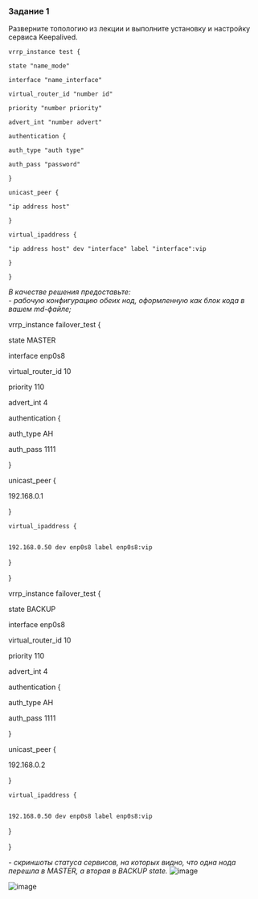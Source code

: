 ### Задание 1

Разверните топологию из лекции и выполните установку и настройку сервиса Keepalived. 

```
vrrp_instance test {

state "name_mode"

interface "name_interface"

virtual_router_id "number id"

priority "number priority"

advert_int "number advert"

authentication {

auth_type "auth type"

auth_pass "password"

}

unicast_peer {

"ip address host"

}

virtual_ipaddress {

"ip address host" dev "interface" label "interface":vip

}

}

```

*В качестве решения предоставьте:*   
*- рабочую конфигурацию обеих нод, оформленную как блок кода в вашем md-файле;*   

vrrp_instance failover_test {


state MASTER


interface enp0s8


virtual_router_id 10


priority 110


advert_int 4


authentication {


auth_type AH


auth_pass 1111


}


unicast_peer {


192.168.0.1


}


	virtual_ipaddress {

 
	192.168.0.50 dev enp0s8 label enp0s8:vip

 
}


}




vrrp_instance failover_test {


state BACKUP


interface enp0s8


virtual_router_id 10


priority 110


advert_int 4


authentication {


auth_type AH


auth_pass 1111


}


unicast_peer {


192.168.0.2


}



	virtual_ipaddress {

 
	192.168.0.50 dev enp0s8 label enp0s8:vip

 
}


}




*- скриншоты статуса сервисов, на которых видно, что одна нода перешла в MASTER, а вторая в BACKUP state.*
![image](https://github.com/nikotin8899/home-lab/assets/56605975/ddfe6882-4bf2-4b09-8ed8-1edc7cef1502)

![image](https://github.com/nikotin8899/home-lab/assets/56605975/1cac57fe-575f-456b-8a03-1a86a1f6b63f)


